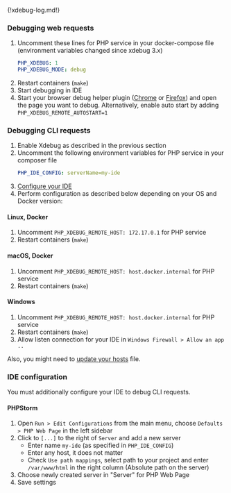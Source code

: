 {!xdebug-log.md!}

### Debugging web requests

1. Uncomment these lines for PHP service in your docker-compose file (environment variables changed since xdebug 3.x)
    ```yml
    PHP_XDEBUG: 1                 
    PHP_XDEBUG_MODE: debug
    ```
2. Restart containers (`make`)    
3. Start debugging in IDE
4. Start your browser debug helper plugin ([Chrome](https://chrome.google.com/webstore/detail/xdebug-helper/eadndfjplgieldjbigjakmdgkmoaaaoc?hl=en) or [Firefox](https://addons.mozilla.org/en-us/firefox/addon/the-easiest-xdebug)) and open the page you want to debug. Alternatively, enable auto start by adding `PHP_XDEBUG_REMOTE_AUTOSTART=1`

### Debugging CLI requests 

1. Enable Xdebug as described in the previous section
2. Uncomment the following environment variables for PHP service in your composer file
    ```yml
    PHP_IDE_CONFIG: serverName=my-ide
    ```
3. [Configure your IDE](#ide-configuration-to-debug-cli-requests)
4. Perform configuration as described below depending on your OS and Docker version:

#### Linux, Docker

1. Uncomment `PHP_XDEBUG_REMOTE_HOST: 172.17.0.1` for PHP service
2. Restart containers (`make`)

#### macOS, Docker

1. Uncomment `PHP_XDEBUG_REMOTE_HOST: host.docker.internal` for PHP service
2. Restart containers (`make`)

#### Windows

1. Uncomment `PHP_XDEBUG_REMOTE_HOST: host.docker.internal` for PHP service
2. Restart containers (`make`)
3. Allow listen connection for your IDE in `Windows Firewall > Allow an app ..`

Also, you might need to [update your hosts](https://github.com/wodby/docker4drupal/issues/193) file.

### IDE configuration

You must additionally configure your IDE to debug CLI requests.

#### PHPStorm

1. Open `Run > Edit Configurations` from the main menu, choose `Defaults > PHP Web Page` in the left sidebar
2. Click to `[...]` to the right of `Server` and add a new server
    * Enter name `my-ide` (as specified in `PHP_IDE_CONFIG`)
    * Enter any host, it does not matter
    * Check `Use path mappings`, select path to your project and enter `/var/www/html` in the right column (Absolute path on the server) 
3. Choose newly created server in "Server" for PHP Web Page
4. Save settings

